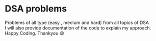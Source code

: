 # DSA problems 
Problems of all type (easy , medium and hard) from all topics of DSA \
I will also provide documentation of the code to explain my approach.\
Happy Coding. Thankyou 😃
